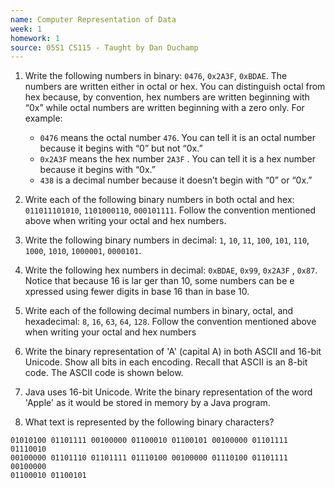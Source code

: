 ```yaml
---
name: Computer Representation of Data
week: 1
homework: 1
source: 05S1 CS115 - Taught by Dan Duchamp
---
```

1. Write the following numbers in binary: `0476`, `0x2A3F`, `0xBDAE`. The
numbers are written either in octal or hex. You can distinguish
octal from hex because, by convention, hex numbers are written beginning with “0x” while octal numbers are written beginning with a zero
only. For example:

    * `0476` means the octal number `476`. You can tell it is an octal number because it begins with “0” but not “0x.”
    * `0x2A3F` means the hex number `2A3F` . You can tell it is a hex number because it begins with “0x.”
    * `438` is a decimal number because it doesn’t begin with “0” or “0x.”

2. Write each of the following binary numbers in both octal and hex: `011011101010`, `1101000110`, `000101111`. Follow the
convention mentioned above when writing your octal and hex numbers.

3. Write the following binary numbers in decimal: `1`, `10`, `11`, `100`, `101`, `110`, `1000`, `1010`, `1000001`, `0000101`.

4. Write the following hex numbers in decimal: `0xBDAE`, `0x99`, `0x2A3F` , `0x87`. Notice that because
16 is lar ger than 10, some numbers can be e xpressed using fewer digits in base 16 than in base 10.

5. Write each of the following decimal numbers in binary, octal, and hexadecimal: `8`, `16`, `63`, `64`, `128`.
Follow the convention mentioned above when writing your octal and hex numbers

6. Write the binary representation of 'A' (capital A) in both ASCII and 16-bit Unicode.  Show all bits in each encoding.  Recall that ASCII is an 8-bit code.  The ASCII code is shown below.

7. Java uses 16-bit Unicode.  Write the binary representation of the word 'Apple' as it would be stored in memory by a Java program.

8. What text is represented by the following binary characters? 

```
01010100 01101111 00100000 01100010 01100101 00100000 01101111 01110010
00100000 01101110 01101111 01110100 00100000 01110100 01101111 00100000
01100010 01100101
```
